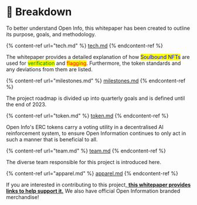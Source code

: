 # 📑 Breakdown

To better understand Open Info, this whitepaper has been created to outline its purpose, goals, and methodology. &#x20;

{% content-ref url="tech.md" %}
[tech.md](tech.md)
{% endcontent-ref %}

The whitepaper provides a detailed explanation of how <mark style="color:blue;">Soulbound NFTs</mark> are used for <mark style="color:green;">verification</mark> and <mark style="color:red;">flagging</mark>. Furthermore, the token standards and any deviations from them are listed.

{% content-ref url="milestones.md" %}
[milestones.md](milestones.md)
{% endcontent-ref %}

The project roadmap is divided up into quarterly goals and is defined until the end of 2023.

{% content-ref url="token.md" %}
[token.md](token.md)
{% endcontent-ref %}

Open Info's ERC tokens carry a voting utility in a decentralised AI reinforcement system, to ensure Open Information continues to only act in such a manner that is beneficial to all.

{% content-ref url="team.md" %}
[team.md](team.md)
{% endcontent-ref %}

The diverse team responsible for this project is introduced here.

{% content-ref url="apparel.md" %}
[apparel.md](apparel.md)
{% endcontent-ref %}

If you are interested in contributing to this project,[ **this whitepaper provides links to help support it.**](broken-reference) We also have official Open Information branded merchandise!
